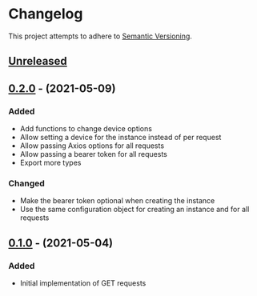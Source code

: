 # Changelog

This project attempts to adhere to [Semantic Versioning](http://semver.org).

## [Unreleased]

## [0.2.0] - (2021-05-09)

### Added

- Add functions to change device options
- Allow setting a device for the instance instead of per request
- Allow passing Axios options for all requests
- Allow passing a bearer token for all requests
- Export more types

### Changed

- Make the bearer token optional when creating the instance
- Use the same configuration object for creating an instance and for all
  requests

## [0.1.0] - (2021-05-04)

### Added

- Initial implementation of GET requests

[unreleased]: https://github.com/dguo/awair-js/compare/v0.2.0...HEAD
[0.2.0]: https://github.com/dguo/awair-js/compare/v0.1.0...v0.2.0
[0.1.0]: https://github.com/dguo/awair-js/releases/tag/v0.1.0
